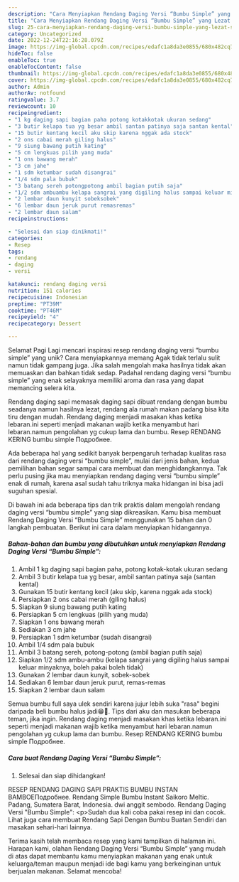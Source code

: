 ```yaml
---
description: "Cara Menyiapkan Rendang Daging Versi “Bumbu Simple” yang Lezat Sekali"
title: "Cara Menyiapkan Rendang Daging Versi “Bumbu Simple” yang Lezat Sekali"
slug: 25-cara-menyiapkan-rendang-daging-versi-bumbu-simple-yang-lezat-sekali
category: Uncategorized
date: 2022-12-24T22:16:28.079Z
image: https://img-global.cpcdn.com/recipes/edafc1a8da3e0855/680x482cq70/rendang-daging-versi-bumbu-simple-foto-resep-utama.jpg
hideToc: false
enableToc: true
enableTocContent: false
thumbnail: https://img-global.cpcdn.com/recipes/edafc1a8da3e0855/680x482cq70/rendang-daging-versi-bumbu-simple-foto-resep-utama.jpg
cover: https://img-global.cpcdn.com/recipes/edafc1a8da3e0855/680x482cq70/rendang-daging-versi-bumbu-simple-foto-resep-utama.jpg
author: Admin
authorAv: notfound
ratingvalue: 3.7
reviewcount: 10
recipeingredient:
- "1 kg daging sapi bagian paha potong kotakkotak ukuran sedang"
- "3 butir kelapa tua yg besar ambil santan patinya saja santan kental"
- "15 butir kentang kecil aku skip karena nggak ada stock"
- "2 ons cabai merah giling halus"
- "9 siung bawang putih kating"
- "5 cm lengkuas pilih yang muda"
- "1 ons bawang merah"
- "3 cm jahe"
- "1 sdm ketumbar sudah disangrai"
- "1/4 sdm pala bubuk"
- "3 batang sereh potongpotong ambil bagian putih saja"
- "1/2 sdm ambuambu kelapa sangrai yang digiling halus sampai keluar minyaknya boleh pakai boleh tidak"
- "2 lembar daun kunyit sobeksobek"
- "6 lembar daun jeruk purut remasremas"
- "2 lembar daun salam"
recipeinstructions:

- "Selesai dan siap dinikmati!"
categories:
- Resep
tags:
- rendang
- daging
- versi

katakunci: rendang daging versi 
nutrition: 151 calories
recipecuisine: Indonesian
preptime: "PT39M"
cooktime: "PT46M"
recipeyield: "4"
recipecategory: Dessert

---
```



Selamat Pagi Lagi mencari inspirasi resep rendang daging versi “bumbu simple” yang unik? Cara menyiapkannya memang Agak tidak terlalu sulit namun tidak gampang juga. Jika salah mengolah maka hasilnya tidak akan memuaskan dan bahkan tidak sedap. Padahal rendang daging versi “bumbu simple” yang enak selayaknya memiliki aroma dan rasa yang dapat memancing selera kita.


Rendang daging sapi memasak daging sapi dibuat rendang dengan bumbu seadanya namun hasilnya lezat, rendang ala rumah makan padang bisa kita tiru dengan mudah. Rendang daging menjadi masakan khas ketika lebaran.ini seperti menjadi makanan wajib ketika menyambut hari lebaran.namun pengolahan yg cukup lama dan bumbu. Resep RENDANG KERING bumbu simple Подробнее.

Ada beberapa hal yang sedikit banyak berpengaruh terhadap kualitas rasa dari rendang daging versi “bumbu simple”, mulai dari jenis bahan, kedua pemilihan bahan segar sampai cara membuat dan menghidangkannya. Tak perlu pusing jika mau menyiapkan rendang daging versi “bumbu simple” enak di rumah, karena asal sudah tahu triknya maka hidangan ini bisa jadi suguhan spesial.


Di bawah ini ada beberapa tips dan trik praktis dalam mengolah rendang daging versi “bumbu simple” yang siap dikreasikan. Kamu bisa membuat Rendang Daging Versi “Bumbu Simple” menggunakan 15 bahan dan 0 langkah pembuatan. Berikut ini cara dalam menyiapkan hidangannya.

<!--inarticleads1-->

##### Bahan-bahan dan bumbu yang dibutuhkan untuk menyiapkan Rendang Daging Versi “Bumbu Simple”:

1. Ambil 1 kg daging sapi bagian paha, potong kotak-kotak ukuran sedang
1. Ambil 3 butir kelapa tua yg besar, ambil santan patinya saja (santan kental)
1. Gunakan 15 butir kentang kecil (aku skip, karena nggak ada stock)
1. Persiapkan 2 ons cabai merah (giling halus)
1. Siapkan 9 siung bawang putih kating
1. Persiapkan 5 cm lengkuas (pilih yang muda)
1. Siapkan 1 ons bawang merah
1. Sediakan 3 cm jahe
1. Persiapkan 1 sdm ketumbar (sudah disangrai)
1. Ambil 1/4 sdm pala bubuk
1. Ambil 3 batang sereh, potong-potong (ambil bagian putih saja)
1. Siapkan 1/2 sdm ambu-ambu (kelapa sangrai yang digiling halus sampai keluar minyaknya, boleh pakai boleh tidak)
1. Gunakan 2 lembar daun kunyit, sobek-sobek
1. Sediakan 6 lembar daun jeruk purut, remas-remas
1. Siapkan 2 lembar daun salam


Semua bumbu full saya ulek sendiri karena jujur lebih suka &#34;rasa&#34; begini daripada beli bumbu halus jadi😁🙏. Tips dari aku dan masukan beberapa teman, jika ingin. Rendang daging menjadi masakan khas ketika lebaran.ini seperti menjadi makanan wajib ketika menyambut hari lebaran.namun pengolahan yg cukup lama dan bumbu. Resep RENDANG KERING bumbu simple Подробнее. 

<!--inarticleads2-->

##### Cara buat Rendang Daging Versi “Bumbu Simple”:


1. Selesai dan siap dihidangkan!

RESEP RENDANG DAGING SAPI PRAKTIS BUMBU INSTAN BAMBOEПодробнее. Rendang Simple Bumbu Instant Saikoro Meltic. Padang, Sumatera Barat, Indonesia. dwi anggit sembodo. Rendang Daging Versi &#34;Bumbu Simple&#34;: &lt;p&gt;Sudah dua kali coba pakai resep ini dan cocok. Lihat juga cara membuat Rendang Sapi Dengan Bumbu Buatan Sendiri dan masakan sehari-hari lainnya. 

Terima kasih telah membaca resep yang kami tampilkan di halaman ini. Harapan kami, olahan Rendang Daging Versi “Bumbu Simple” yang mudah di atas dapat membantu kamu menyiapkan makanan yang enak untuk keluarga/teman maupun menjadi ide bagi kamu yang berkeinginan untuk berjualan makanan. Selamat mencoba!
